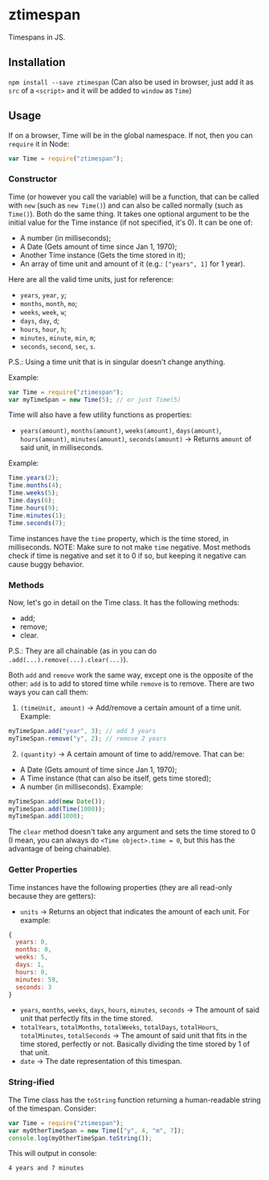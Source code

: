 # ztimespan
Timespans in JS.

## Installation
`npm install --save ztimespan`
(Can also be used in browser, just add it as `src` of a `<script>` and it will be added to `window` as `Time`)

## Usage
If on a browser, Time will be in the global namespace. If not, then you can `require` it in Node:
```js
var Time = require("ztimespan");
```
### Constructor
Time (or however you call the variable) will be a function, that can be called with `new` (such as `new Time()`) and can also be called normally (such as `Time()`). Both do the same thing. It takes one optional argument to be the initial value for the Time instance (if not specified, it's 0). It can be one of:
  * A number (in milliseconds);
  * A Date (Gets amount of time since Jan 1, 1970);
  * Another Time instance (Gets the time stored in it);
  * An array of time unit and amount of it (e.g.: `["years", 1]` for 1 year).

Here are all the valid time units, just for reference:
  * `years`, `year`, `y`;
  * `months`, `month`, `mo`;
  * `weeks`, `week`, `w`;
  * `days`, `day`, `d`;
  * `hours`, `hour`, `h`;
  * `minutes`, `minute`, `min`, `m`;
  * `seconds`, `second`, `sec`, `s`.

P.S.: Using a time unit that is in singular doesn't change anything.

Example:
```js
var Time = require("ztimespan");
var myTimeSpan = new Time(5); // or just Time(5)
```
Time will also have a few utility functions as properties:
* `years(amount)`, `months(amount)`, `weeks(amount)`, `days(amount)`, `hours(amount)`, `minutes(amount)`, `seconds(amount)` -> Returns `amount` of said unit, in milliseconds.

Example:
```js
Time.years(2);
Time.months(4);
Time.weeks(5);
Time.days(6);
Time.hours(9);
Time.minutes(1);
Time.seconds(7);
```

Time instances have the `time` property, which is the time stored, in milliseconds.
NOTE: Make sure to not make `time` negative. Most methods check if time is negative and set it to 0 if so, but keeping it negative can cause buggy behavior.

### Methods

Now, let's go in detail on the Time class. It has the following methods:
  * add;
  * remove;
  * clear.

P.S.: They are all chainable (as in you can do `.add(...).remove(...).clear(...)`).

Both `add` and `remove` work the same way, except one is the opposite of the other: `add` is to add to stored time while `remove` is to remove. There are two ways you can call them:
  1. `(timeUnit, amount)` -> Add/remove a certain amount of a time unit.
  Example:
  ```js
  myTimeSpan.add("year", 3); // add 3 years
  myTimeSpan.remove("y", 2); // remove 2 years
  ```

  2. `(quantity)` -> A certain amount of time to add/remove. That can be:
  * A Date (Gets amount of time since Jan 1, 1970);
  * A Time instance (that can also be itself, gets time stored);
  * A number (in milliseconds).
  Example:
  ```js
  myTimeSpan.add(new Date());
  myTimeSpan.add(Time(1000));
  myTimeSpan.add(1000);
  ```

The `clear` method doesn't take any argument and sets the time stored to 0 (I mean, you can always do `<Time object>.time = 0`, but this has the advantage of being chainable).

### Getter Properties

Time instances have the following properties (they are all read-only because they are getters):
* `units` -> Returns an object that indicates the amount of each unit.
For example:
```js
{
  years: 0,
  months: 0,
  weeks: 5,
  days: 1,
  hours: 0,
  minutes: 59,
  seconds: 3
}
```
* `years`, `months`, `weeks`, `days`, `hours`, `minutes`, `seconds` -> The amount of said unit that perfectly fits in the time stored.
* `totalYears`, `totalMonths`, `totalWeeks`, `totalDays`, `totalHours`, `totalMinutes`, `totalSeconds` -> The amount of said unit that fits in the time stored, perfectly or not. Basically dividing the time stored by 1 of that unit.
* `date` -> The date representation of this timespan.

### String-ified

The Time class has the `toString` function returning a human-readable string of the timespan. Consider:
```js
var Time = require("ztimespan");
var myOtherTimeSpan = new Time(["y", 4, "m", 7]);
console.log(myOtherTimeSpan.toString());
```
This will output in console:
```
4 years and 7 minutes
```